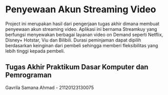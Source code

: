 # Penyewaan Akun Streaming Video

Project ini merupakan hasil dari pengerjaan tugas akhir dimana membuat penyewaan akun streaming video. Aplikasi ini bernama Streamkuy yang berfungsi menyewakan berbagai layanan video on Demand seperti Netflix, Disney+ Hotstar, Viu dan Bilibili. Durasi peminjaman dapat dipilih berdasarkan keinginan dari pembeli sehingga memberi fleksibilitas yang lebih tinggi kepada pembeli.

## Tugas Akhir Praktikum Dasar Komputer dan Pemrograman

Gavrila Samana Ahmad - 21120123130075
